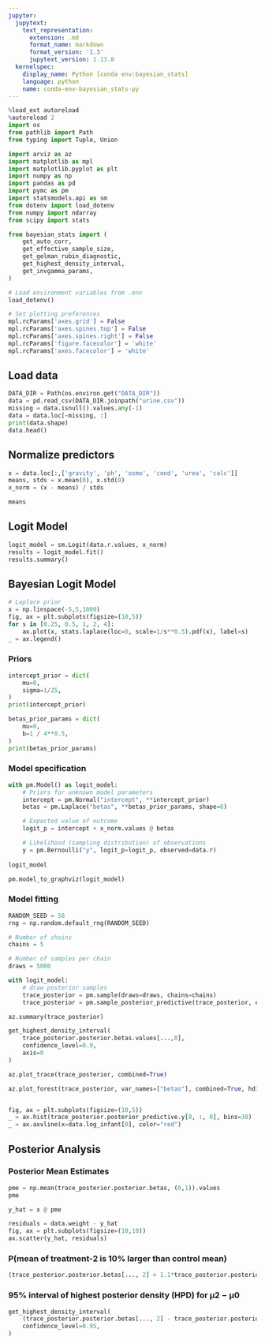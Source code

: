 ```yaml
---
jupyter:
  jupytext:
    text_representation:
      extension: .md
      format_name: markdown
      format_version: '1.3'
      jupytext_version: 1.13.8
  kernelspec:
    display_name: Python [conda env:bayesian_stats]
    language: python
    name: conda-env-bayesian_stats-py
---
```


```python
%load_ext autoreload
%autoreload 2
import os
from pathlib import Path
from typing import Tuple, Union

import arviz as az
import matplotlib as mpl
import matplotlib.pyplot as plt
import numpy as np
import pandas as pd
import pymc as pm
import statsmodels.api as sm
from dotenv import load_dotenv
from numpy import ndarray
from scipy import stats

from bayesian_stats import (
    get_auto_corr,
    get_effective_sample_size,
    get_gelman_rubin_diagnostic,
    get_highest_density_interval,
    get_invgamma_params,
)

# Load environment variables from .env
load_dotenv()

# Set plotting preferences
mpl.rcParams['axes.grid'] = False
mpl.rcParams['axes.spines.top'] = False
mpl.rcParams['axes.spines.right'] = False
mpl.rcParams['figure.facecolor'] = 'white'
mpl.rcParams['axes.facecolor'] = 'white'
```

## Load data

```python
DATA_DIR = Path(os.environ.get("DATA_DIR"))
data = pd.read_csv(DATA_DIR.joinpath("urine.csv"))
missing = data.isnull().values.any(-1)
data = data.loc[~missing, :]
print(data.shape)
data.head()
```

## Normalize predictors

```python
x = data.loc[:,['gravity', 'ph', 'osmo', 'cond', 'urea', 'calc']]
means, stds = x.mean(0), x.std(0)
x_norm = (x - means) / stds
```

```python
means
```

## Logit Model

```python
logit_model = sm.Logit(data.r.values, x_norm)
results = logit_model.fit()
results.summary()
```

## Bayesian Logit Model

```python
# Laplace prior
x = np.linspace(-5,5,1000)
fig, ax = plt.subplots(figsize=(10,5))
for s in [0.25, 0.5, 1, 2, 4]:
    ax.plot(x, stats.laplace(loc=0, scale=1/s**0.5).pdf(x), label=s)
_ = ax.legend()
```

### Priors

```python
intercept_prior = dict(
    mu=0,
    sigma=1/25,
)
print(intercept_prior)

betas_prior_params = dict(
    mu=0,
    b=1 / 4**0.5,
)
print(betas_prior_params)
```

### Model specification

```python
with pm.Model() as logit_model:
    # Priors for unknown model parameters
    intercept = pm.Normal("intercept", **intercept_prior)
    betas = pm.Laplace("betas", **betas_prior_params, shape=6)

    # Expected value of outcome
    logit_p = intercept + x_norm.values @ betas

    # Likelihood (sampling distribution) of observations
    y = pm.Bernoulli("y", logit_p=logit_p, observed=data.r)
    
logit_model
```

```python
pm.model_to_graphviz(logit_model)
```

### Model fitting

```python
RANDOM_SEED = 58 
rng = np.random.default_rng(RANDOM_SEED)

# Number of chains
chains = 5

# Number of samples per chain
draws = 5000

with logit_model:
    # draw posterior samples
    trace_posterior = pm.sample(draws=draws, chains=chains)
    trace_posterior = pm.sample_posterior_predictive(trace_posterior, extend_inferencedata=True, random_seed=rng)
```

```python
az.summary(trace_posterior)
```

```python
get_highest_density_interval(
    trace_posterior.posterior.betas.values[...,0],
    confidence_level=0.9,
    axis=0
)
```

```python
az.plot_trace(trace_posterior, combined=True)
```

```python
az.plot_forest(trace_posterior, var_names=["betas"], combined=True, hdi_prob=0.95, r_hat=True)
```

```python

fig, ax = plt.subplots(figsize=(10,5))
_ = ax.hist(trace_posterior.posterior_predictive.y[0, :, 0], bins=30)
_ = ax.axvline(x=data.log_infant[0], color="red")
```

## Posterior Analysis


### Posterior Mean Estimates

```python
pme = np.mean(trace_posterior.posterior.betas, (0,1)).values
pme
```

```python
y_hat = x @ pme
```

```python
residuals = data.weight - y_hat
fig, ax = plt.subplots(figsize=(10,10))
ax.scatter(y_hat, residuals)
```

### P(mean of treatment-2 is 10% larger than control mean)

```python
(trace_posterior.posterior.betas[..., 2] > 1.1*trace_posterior.posterior.betas[..., 0]).mean().values
```

### 95% interval of highest posterior density (HPD) for μ2 − μ0

```python
get_highest_density_interval(
    (trace_posterior.posterior.betas[..., 2] - trace_posterior.posterior.betas[..., 0]).values,
    confidence_level=0.95,
)
```

```python

```
